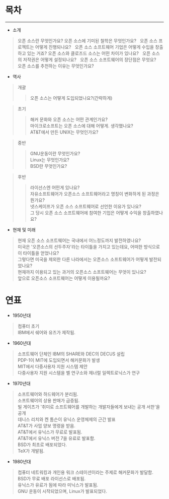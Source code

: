 # 목차
-----

- 소개  
> 오픈 소스란 무엇인가요?
> 오픈 소스에 기미된 철학은 무엇인가요?  
> 오픈 소스 프로젝트는 어떻게 진행되나요?  
> 오픈 소스 소프트웨어 기업은 어떻게 수입을 창출하고 있는 거죠?
> 오픈 소스와 클로즈드 소스는 어떤 차이가 있나요?  
> 오픈 소스의 저작권은 어떻게 설정되나요?  
> 오픈 소스 소프트웨어의 장단점은 무엇요?  
> 오픈 소스를 추천하는 이유는 무엇인가요?  
 

- 역사  

> 개괄  
>> 오픈 소스는 어떻게 도입되었나요?(간략하게)  

> 초기  
>> 해커 문화와 오픈 소스는 어떤 관계인가요?   
>> 마이크로소프트는 오픈 소스에 대해 어떻게. 생각했나요?  
>> AT&T에서 만든 UNIX는 무엇인가요?  

> 중반  
>> GNU운동이란 무엇인가요?  
>> Linux는 무엇인가요?  
>> BSD란 무엇인가요?  

> 후반  
>> 라이선스엔 어떤게 있나요?  
>> 자유소프트웨어가 오픈소스 소프트웨어라고 명칭이 변화하게 된 과정은 뭔가요?  
>> 넷스케이프가 오픈 소스 소프트웨어로 선언한 이유가 있나요?  
>> 그 당시 오픈 소스 소프트웨어에 참여한 기업은 어떻게 수익을 창출하였나요?  

- 현재 및 미래
> 현재 오픈 소스 소프트웨어는 국내에서 어느정도까지 발전하였나요?  
> 미국은 '오픈소스의 선두주자'라는 타이틀을 가지고 있는데요, 어떠한 방식으로 이 타이틀을 얻었나요?  
> 그렇다면 미국을 제외한 다른 나라에서는 오픈소스 소프트웨어가 어떻게 발전되었나요?  
> 현재까지 이용되고 있는 과거의 오픈소스 소프트웨어는 무엇이 있나요?  
> 앞으로 오픈소스 소프트웨어는 어떻게 이용될까요?    

# 연표

- 1950년대
> 컴퓨터 초기  
> IBM에서 쉐어와 유즈가 제작됨.  

- 1960년대
> 소프트웨어 단체인 IBM의 SHARE와 DEC의 DECUS 설립  
> PDP-1이 MIT에 도입되면서 해커문화가 발생  
> MIT에서 다중사용자 지원 시스템 제안  
> 다중사용자 지원 시스템을 벨 연구소와 제너럴 일렉트로닉스가 연구  

- 1970년대
> 소프트웨어와 하드웨어가 분리됨.  
> 소프트웨어의 상용 판매가 급증됨.  
> 빌 게이츠가 '취미로 소프트웨어를 개발하는 개발자들에게 보내는 공개 서한'을 공개  
> 데니스 리치와 켄 톰슨이 유닉스 운영체제의 근간 발표  
> AT&T가 사업 양보 명령을 받음.  
> AT&T에서 유닉스가 무료로 발표됨.  
> AT&T에서 유닉스 버전 7을 유료로 발표함.  
> BSD가 최초로 배포되었다.  
> TeX가 개발됨.  

- 1980년대
> 컴퓨터 네트워킹과 개인용 워크 스테이션이라는 주제로 해커문화가 발달함.  
> BSD가 무료 배포 라이선스로 배포됨.  
> 유닉스가 유료가 됨에 따라 미닉스가 발표됨.  
> GNU 운동이 시작되었으며, Linux가 발표되었다.  

